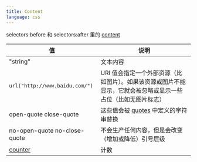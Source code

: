 ```yaml
---
title: Content
language: css
---
```


selectors:before 和 selectors:after 里的 [content](https://developer.mozilla.org/zh-CN/docs/Web/CSS/content)

| 值 | 说明 |
|--|----|
|"string"| 文本内容 |
|`url("http://www.baidu.com/")`|URI 值会指定一个外部资源（比如图片）。如果该资源或图片不能显示，它就会被忽略或显示一些占位（比如无图片标志）|
|open-quote close-quote | 这些值会被 [quotes](https://developer.mozilla.org/zh-CN/docs/Web/CSS/quotes) 中定义的字符串替换 |
|no-open-quote no-close-quote | 不会生产任何内容，但是会改变（增加或降低）引号层级 |
|[counter](http://www.w3schools.com/css/css_counters.asp)|计数|
